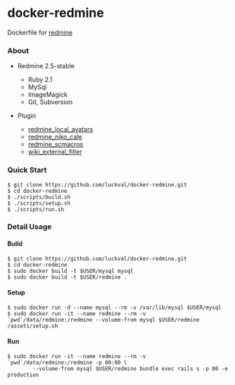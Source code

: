 docker-redmine
==============

Dockerfile for [redmine](http://www.redmine.org/)

### About

- Redmine 2.5-stable
    - Ruby 2.1
    - MySql
    - ImageMagick
    - Git, Subversion


- Plugin
    - [redmine_local_avatars](https://github.com/luckval/redmine_local_avatars.git)
    - [redmine_niko_cale](https://github.com/luckval/redmine_niko_cale.git)
    - [redmine_scmacros](https://github.com/luckval/redmine_scmacros.git)
    - [wiki_external_filter](https://github.com/luckval/wiki_external_filter.git)


### Quick Start
```
$ git clone https://github.com/luckval/docker-redmine.git
$ cd docker-redmine
$ ./scripts/build.sh
$ ./scripts/setup.sh
$ ./scripts/run.sh
```

### Detail Usage

#### Build
```
$ git clone https://github.com/luckval/docker-redmine.git
$ cd docker-redmine
$ sudo docker build -t $USER/mysql mysql
$ sudo docker build -t $USER/redmine .
```

#### Setup
```
$ sudo docker run -d --name mysql --rm -v /var/lib/mysql $USER/mysql
$ sudo docker run -it --name redmine --rm -v `pwd`/data/redmine:/redmine --volume-from mysql $USER/redmine /assets/setup.sh
```

#### Run
```
$ sudo docker run -it --name redmine --rm -v `pwd`/data/redmine:/redmine -p 80:80 \
        --volume-from mysql $USER/redmine bundle exec rails s -p 80 -e production
```
